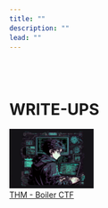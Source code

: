 ```yaml
---
title: ""
description: ""
lead: ""
---
```


<br><br>

# WRITE-UPS

<img src="writeupd.png" width=30%>

<div class="col-lg">
    <div class="card my-3">
        <div class="card-body">
            <a href="/docs/writeups/thm/boilerctf">THM - Boiler CTF</a>
        </div>
    </div>